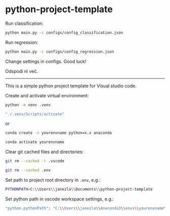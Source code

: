 # python-project-template

Run classification:
   ```sh
python main.py -c configs/config_classification.json
   ```
Run regression:
   ```sh
python main.py -c configs/config_regression.json
   ```

Change settings in configs. Good luck!

Odspodi ni več.

____________

This is a simple python project template for Visual studio code.

Create and activate virtual environment:

   ```sh
   python -m venv .venv
   ```
   ```sh
   "./.venv/Scripts/activate"
   ```

   or

   ```sh
   conda create -n yourenvname python=x.x anaconda
   ```
   ```sh
   conda activate yourenvname
   ```

Clear git cached files and directories:

   ```sh
   git rm --cached -r .vscode
   ```
   ```sh
   git rm --cached .env
   ```

Set path to project root directory in `.env`, e.g.:

   ```sh
   PYTHONPATH=C:\\Users\\janezla\\Documents\\python-project-template
   ```

Set python path in vscode workspace settings, e.g.:
   ```sh
   "python.pythonPath": "C:\\Users\\janezla\\Anaconda3\\envs\\yourenvname\\python"
   ```

